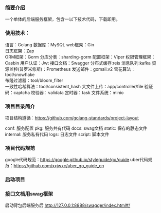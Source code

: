 ### 简要介绍
一个单体的后端服务框架，包含一以下技术代码，下载即用。

### 使用技术：
语言：Golang
数据库：MySQL 
web框架：Gin  
日志框架：Zap  
ORM框架：Gorm
分库分表：sharding-gorm
配置框架：Viper
权限管理框架：Casbin
用户认证：Jwt
接口文档：Swagger
分布式缓存:reis
消息队列:kafka
资源监控(普罗米修斯)：Prometheus
发送邮件：gomail.v2
雪花算法：tool/snowflake       
布隆过滤器：tool/bloom_filter     
一致性哈希算法：tool/consistent_hash
大文件上传：app/controller/file
验证码：captcha
校验器：validata
定时器：task
文件系统：minio


### 项目目录简介
项目结构遵循：https://github.com/golang-standards/project-layout

conf:                服务配置
pkg:                 服务共有代码
docs:                swag文档
static:              保存的静态文件
internal:            服务私有代码
logs:                日志文件
script:              脚本文件



### 项目代码规范
google代码规范：https://google.github.io/styleguide/go/guide
uber代码规范：https://github.com/xxjwxc/uber_go_guide_cn


### 启动项目


### 接口文档用swag框架
启动背包后端服务后
http://127.0.0.1:8888/swagger/index.html#/




